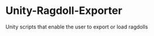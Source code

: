 Unity-Ragdoll-Exporter
======================

Unity scripts that enable the user to export or load ragdolls
